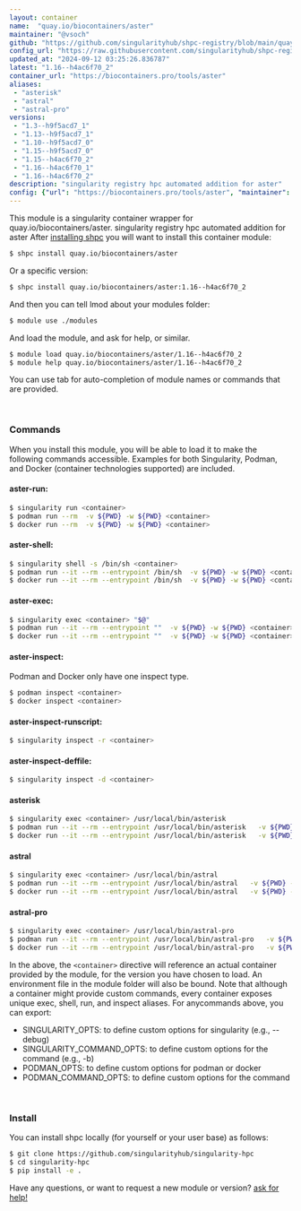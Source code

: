 ```yaml
---
layout: container
name:  "quay.io/biocontainers/aster"
maintainer: "@vsoch"
github: "https://github.com/singularityhub/shpc-registry/blob/main/quay.io/biocontainers/aster/container.yaml"
config_url: "https://raw.githubusercontent.com/singularityhub/shpc-registry/main/quay.io/biocontainers/aster/container.yaml"
updated_at: "2024-09-12 03:25:26.836787"
latest: "1.16--h4ac6f70_2"
container_url: "https://biocontainers.pro/tools/aster"
aliases:
 - "asterisk"
 - "astral"
 - "astral-pro"
versions:
 - "1.3--h9f5acd7_1"
 - "1.13--h9f5acd7_1"
 - "1.10--h9f5acd7_0"
 - "1.15--h9f5acd7_0"
 - "1.15--h4ac6f70_2"
 - "1.16--h4ac6f70_1"
 - "1.16--h4ac6f70_2"
description: "singularity registry hpc automated addition for aster"
config: {"url": "https://biocontainers.pro/tools/aster", "maintainer": "@vsoch", "description": "singularity registry hpc automated addition for aster", "latest": {"1.16--h4ac6f70_2": "sha256:f46b3f0223878eadf569bb18b3c1a149183244bd50062221ce5065f6e2049c67"}, "tags": {"1.3--h9f5acd7_1": "sha256:7662b11a19008b7a13b77ae116f2d20231d3ca19b47fabf4977b90b438fd4d9f", "1.13--h9f5acd7_1": "sha256:e920b1c7056a761b814990427ee02e0912436dfb1a2c577a9e06d7e0daad50fc", "1.10--h9f5acd7_0": "sha256:560eb7339e54eed72efd2206afd091a429200cba29787b2821bc4a0f86da3065", "1.15--h9f5acd7_0": "sha256:448675af5acef5e394212ed13e27508b496c9b0e38ec12eae3e9d4f304e03846", "1.15--h4ac6f70_2": "sha256:6a4a575329c24067145d5f98e368e032eef5d68d27527918e5429c0d8af9aed6", "1.16--h4ac6f70_1": "sha256:69aceadbe6052bebe779cf030deb63604c667a16a12e85eac1fd822b1989cc68", "1.16--h4ac6f70_2": "sha256:f46b3f0223878eadf569bb18b3c1a149183244bd50062221ce5065f6e2049c67"}, "docker": "quay.io/biocontainers/aster", "aliases": {"asterisk": "/usr/local/bin/asterisk", "astral": "/usr/local/bin/astral", "astral-pro": "/usr/local/bin/astral-pro"}}
---
```


This module is a singularity container wrapper for quay.io/biocontainers/aster.
singularity registry hpc automated addition for aster
After [installing shpc](#install) you will want to install this container module:


```bash
$ shpc install quay.io/biocontainers/aster
```

Or a specific version:

```bash
$ shpc install quay.io/biocontainers/aster:1.16--h4ac6f70_2
```

And then you can tell lmod about your modules folder:

```bash
$ module use ./modules
```

And load the module, and ask for help, or similar.

```bash
$ module load quay.io/biocontainers/aster/1.16--h4ac6f70_2
$ module help quay.io/biocontainers/aster/1.16--h4ac6f70_2
```

You can use tab for auto-completion of module names or commands that are provided.

<br>

### Commands

When you install this module, you will be able to load it to make the following commands accessible.
Examples for both Singularity, Podman, and Docker (container technologies supported) are included.

#### aster-run:

```bash
$ singularity run <container>
$ podman run --rm  -v ${PWD} -w ${PWD} <container>
$ docker run --rm  -v ${PWD} -w ${PWD} <container>
```

#### aster-shell:

```bash
$ singularity shell -s /bin/sh <container>
$ podman run --it --rm --entrypoint /bin/sh  -v ${PWD} -w ${PWD} <container>
$ docker run --it --rm --entrypoint /bin/sh  -v ${PWD} -w ${PWD} <container>
```

#### aster-exec:

```bash
$ singularity exec <container> "$@"
$ podman run --it --rm --entrypoint ""  -v ${PWD} -w ${PWD} <container> "$@"
$ docker run --it --rm --entrypoint ""  -v ${PWD} -w ${PWD} <container> "$@"
```

#### aster-inspect:

Podman and Docker only have one inspect type.

```bash
$ podman inspect <container>
$ docker inspect <container>
```

#### aster-inspect-runscript:

```bash
$ singularity inspect -r <container>
```

#### aster-inspect-deffile:

```bash
$ singularity inspect -d <container>
```


#### asterisk

```bash
$ singularity exec <container> /usr/local/bin/asterisk
$ podman run --it --rm --entrypoint /usr/local/bin/asterisk   -v ${PWD} -w ${PWD} <container> -c " $@"
$ docker run --it --rm --entrypoint /usr/local/bin/asterisk   -v ${PWD} -w ${PWD} <container> -c " $@"
```


#### astral

```bash
$ singularity exec <container> /usr/local/bin/astral
$ podman run --it --rm --entrypoint /usr/local/bin/astral   -v ${PWD} -w ${PWD} <container> -c " $@"
$ docker run --it --rm --entrypoint /usr/local/bin/astral   -v ${PWD} -w ${PWD} <container> -c " $@"
```


#### astral-pro

```bash
$ singularity exec <container> /usr/local/bin/astral-pro
$ podman run --it --rm --entrypoint /usr/local/bin/astral-pro   -v ${PWD} -w ${PWD} <container> -c " $@"
$ docker run --it --rm --entrypoint /usr/local/bin/astral-pro   -v ${PWD} -w ${PWD} <container> -c " $@"
```



In the above, the `<container>` directive will reference an actual container provided
by the module, for the version you have chosen to load. An environment file in the
module folder will also be bound. Note that although a container
might provide custom commands, every container exposes unique exec, shell, run, and
inspect aliases. For anycommands above, you can export:

 - SINGULARITY_OPTS: to define custom options for singularity (e.g., --debug)
 - SINGULARITY_COMMAND_OPTS: to define custom options for the command (e.g., -b)
 - PODMAN_OPTS: to define custom options for podman or docker
 - PODMAN_COMMAND_OPTS: to define custom options for the command

<br>

### Install

You can install shpc locally (for yourself or your user base) as follows:

```bash
$ git clone https://github.com/singularityhub/singularity-hpc
$ cd singularity-hpc
$ pip install -e .
```

Have any questions, or want to request a new module or version? [ask for help!](https://github.com/singularityhub/singularity-hpc/issues)